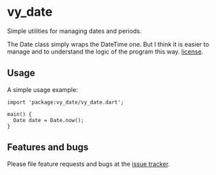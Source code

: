 # vy_date

Simple utilities for managing dates and periods.

The Date class simply wraps the DateTime one.
But I think it is easier to manage and to understand the logic of the program this way.
[license](https://github.com/dart-lang/stagehand/blob/master/LICENSE).

## Usage

A simple usage example:

    import 'package:vy_date/vy_date.dart';

    main() {
      Date date = Date.now();
    }

## Features and bugs

Please file feature requests and bugs at the [issue tracker][tracker].

[tracker]: https://github.com/giorgiofran/vy_date/issues
